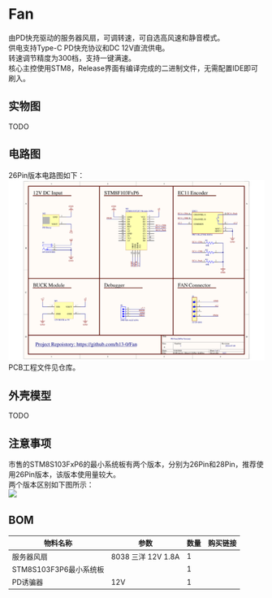 # Fan
由PD快充驱动的服务器风扇，可调转速，可自选高风速和静音模式。  
供电支持Type-C PD快充协议和DC 12V直流供电。  
转速调节精度为300档，支持一键满速。  
核心主控使用STM8，Release界面有编译完成的二进制文件，无需配置IDE即可刷入。  

## 实物图
TODO

## 电路图
26Pin版本电路图如下：  
![](./Images/电路原理图(26Pin).png)
PCB工程文件见仓库。  

## 外壳模型
TODO

## 注意事项
市售的STM8S103FxP6的最小系统板有两个版本，分别为26Pin和28Pin，推荐使用26Pin版本，该版本使用量较大。  
两个版本区别如下图所示：  
![](./Images/STM8S103F2F3%20Module区别.jpg)

## BOM

| 物料名称               | 参数 | 数量 | 购买链接 |
| --------------------- | --------------------- | ---- | ------- |
| 服务器风扇             | 8038 三洋 12V 1.8A | 1 | |
| STM8S103F3P6最小系统板 |                    | 1 | |
| PD诱骗器               | 12V               | 1 | |
